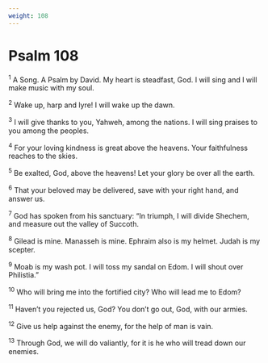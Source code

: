 ```yaml
---
weight: 108
---
```


# Psalm 108

<sup>1</sup> A Song. A Psalm by David. My heart is steadfast, God. I will sing and I will make music with my soul. 

<sup>2</sup> Wake up, harp and lyre! I will wake up the dawn. 

<sup>3</sup> I will give thanks to you, Yahweh, among the nations. I will sing praises to you among the peoples. 

<sup>4</sup> For your loving kindness is great above the heavens. Your faithfulness reaches to the skies. 

<sup>5</sup> Be exalted, God, above the heavens! Let your glory be over all the earth. 

<sup>6</sup> That your beloved may be delivered, save with your right hand, and answer us. 

<sup>7</sup> God has spoken from his sanctuary: “In triumph, I will divide Shechem, and measure out the valley of Succoth. 

<sup>8</sup> Gilead is mine. Manasseh is mine. Ephraim also is my helmet. Judah is my scepter. 

<sup>9</sup> Moab is my wash pot. I will toss my sandal on Edom. I will shout over Philistia.” 

<sup>10</sup> Who will bring me into the fortified city? Who will lead me to Edom? 

<sup>11</sup> Haven’t you rejected us, God? You don’t go out, God, with our armies. 

<sup>12</sup> Give us help against the enemy, for the help of man is vain. 

<sup>13</sup> Through God, we will do valiantly, for it is he who will tread down our enemies. 


